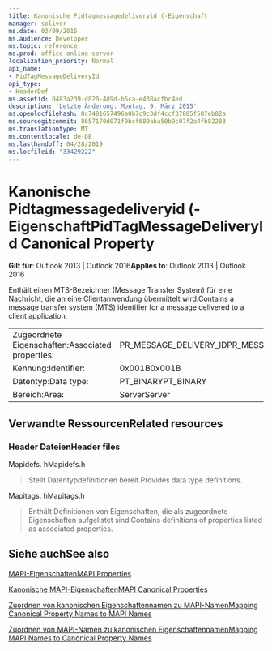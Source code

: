 ```yaml
---
title: Kanonische Pidtagmessagedeliveryid (-Eigenschaft
manager: soliver
ms.date: 03/09/2015
ms.audience: Developer
ms.topic: reference
ms.prod: office-online-server
localization_priority: Normal
api_name:
- PidTagMessageDeliveryId
api_type:
- HeaderDef
ms.assetid: 0483a239-d820-4d9d-b6ca-e438acfbc4ed
description: 'Letzte Änderung: Montag, 9. März 2015'
ms.openlocfilehash: 8c7481657496a0b7c9c3df4ccf37805f587eb82a
ms.sourcegitcommit: 8657170d071f9bcf680aba50b9c07f2a4fb82283
ms.translationtype: MT
ms.contentlocale: de-DE
ms.lasthandoff: 04/28/2019
ms.locfileid: "33429222"
---
```

# <a name="pidtagmessagedeliveryid-canonical-property"></a><span data-ttu-id="40007-103">Kanonische Pidtagmessagedeliveryid (-Eigenschaft</span><span class="sxs-lookup"><span data-stu-id="40007-103">PidTagMessageDeliveryId Canonical Property</span></span>

  
  
<span data-ttu-id="40007-104">**Gilt für**: Outlook 2013 | Outlook 2016</span><span class="sxs-lookup"><span data-stu-id="40007-104">**Applies to**: Outlook 2013 | Outlook 2016</span></span> 
  
<span data-ttu-id="40007-105">Enthält einen MTS-Bezeichner (Message Transfer System) für eine Nachricht, die an eine Clientanwendung übermittelt wird.</span><span class="sxs-lookup"><span data-stu-id="40007-105">Contains a message transfer system (MTS) identifier for a message delivered to a client application.</span></span>
  
|||
|:-----|:-----|
|<span data-ttu-id="40007-106">Zugeordnete Eigenschaften:</span><span class="sxs-lookup"><span data-stu-id="40007-106">Associated properties:</span></span>  <br/> |<span data-ttu-id="40007-107">PR_MESSAGE_DELIVERY_ID</span><span class="sxs-lookup"><span data-stu-id="40007-107">PR_MESSAGE_DELIVERY_ID</span></span>  <br/> |
|<span data-ttu-id="40007-108">Kennung:</span><span class="sxs-lookup"><span data-stu-id="40007-108">Identifier:</span></span>  <br/> |<span data-ttu-id="40007-109">0x001B</span><span class="sxs-lookup"><span data-stu-id="40007-109">0x001B</span></span>  <br/> |
|<span data-ttu-id="40007-110">Datentyp:</span><span class="sxs-lookup"><span data-stu-id="40007-110">Data type:</span></span>  <br/> |<span data-ttu-id="40007-111">PT_BINARY</span><span class="sxs-lookup"><span data-stu-id="40007-111">PT_BINARY</span></span>  <br/> |
|<span data-ttu-id="40007-112">Bereich:</span><span class="sxs-lookup"><span data-stu-id="40007-112">Area:</span></span>  <br/> |<span data-ttu-id="40007-113">Server</span><span class="sxs-lookup"><span data-stu-id="40007-113">Server</span></span>  <br/> |
   
## <a name="related-resources"></a><span data-ttu-id="40007-114">Verwandte Ressourcen</span><span class="sxs-lookup"><span data-stu-id="40007-114">Related resources</span></span>

### <a name="header-files"></a><span data-ttu-id="40007-115">Header Dateien</span><span class="sxs-lookup"><span data-stu-id="40007-115">Header files</span></span>

<span data-ttu-id="40007-116">Mapidefs. h</span><span class="sxs-lookup"><span data-stu-id="40007-116">Mapidefs.h</span></span>
  
> <span data-ttu-id="40007-117">Stellt Datentypdefinitionen bereit.</span><span class="sxs-lookup"><span data-stu-id="40007-117">Provides data type definitions.</span></span>
    
<span data-ttu-id="40007-118">Mapitags. h</span><span class="sxs-lookup"><span data-stu-id="40007-118">Mapitags.h</span></span>
  
> <span data-ttu-id="40007-119">Enthält Definitionen von Eigenschaften, die als zugeordnete Eigenschaften aufgelistet sind.</span><span class="sxs-lookup"><span data-stu-id="40007-119">Contains definitions of properties listed as associated properties.</span></span>
    
## <a name="see-also"></a><span data-ttu-id="40007-120">Siehe auch</span><span class="sxs-lookup"><span data-stu-id="40007-120">See also</span></span>



[<span data-ttu-id="40007-121">MAPI-Eigenschaften</span><span class="sxs-lookup"><span data-stu-id="40007-121">MAPI Properties</span></span>](mapi-properties.md)
  
[<span data-ttu-id="40007-122">Kanonische MAPI-Eigenschaften</span><span class="sxs-lookup"><span data-stu-id="40007-122">MAPI Canonical Properties</span></span>](mapi-canonical-properties.md)
  
[<span data-ttu-id="40007-123">Zuordnen von kanonischen Eigenschaftennamen zu MAPI-Namen</span><span class="sxs-lookup"><span data-stu-id="40007-123">Mapping Canonical Property Names to MAPI Names</span></span>](mapping-canonical-property-names-to-mapi-names.md)
  
[<span data-ttu-id="40007-124">Zuordnen von MAPI-Namen zu kanonischen Eigenschaftennamen</span><span class="sxs-lookup"><span data-stu-id="40007-124">Mapping MAPI Names to Canonical Property Names</span></span>](mapping-mapi-names-to-canonical-property-names.md)

